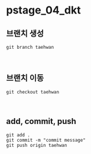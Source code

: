 # pstage_04_dkt

## 브랜치 생성
```
git branch taehwan 
```

<br/>

## 브랜치 이동
```
git checkout taehwan
```

<br/>

## add, commit, push
```
git add .
git commit -m "commit message"
git push origin taehwan
```